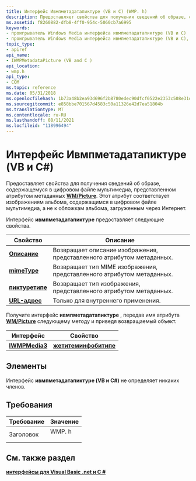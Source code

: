 ```yaml
---
title: Интерфейс Ивмпметадатапиктуре (VB и C) (WMP. h)
description: Предоставляет свойства для получения сведений об образе, содержащемуся в цифровом файле мультимедиа, представленном атрибутом WM/Пиктуреметадата.
ms.assetid: f8260882-dfb8-4ff0-954c-5060cb7a6995
keywords:
- проигрыватель Windows Media интерфейса ивмпметадатапиктуре (VB и C)
- проигрыватель Windows Media интерфейса ивмпметадатапиктуре (VB и C), описание
topic_type:
- apiref
api_name:
- IWMPMetadataPicture (VB and C )
api_location:
- wmp.h
api_type:
- COM
ms.topic: reference
ms.date: 05/31/2018
ms.openlocfilehash: 1b73a48b2ea93d696f2b8780edec90dfcf0522e2353c508e31d96dd7a404d0d8
ms.sourcegitcommit: e858bbe701567d4583c50a11326e42d7ea51804b
ms.translationtype: MT
ms.contentlocale: ru-RU
ms.lasthandoff: 08/11/2021
ms.locfileid: "118996494"
---
```

# <a name="iwmpmetadatapicture-vb-and-c-interface"></a>Интерфейс Ивмпметадатапиктуре (VB и C#)

Предоставляет свойства для получения сведений об образе, содержащемуся в цифровом файле мультимедиа, представленном атрибутом метаданных [**WM/Picture**](/windows/desktop/wmformat/wmpicture). Этот атрибут соответствует изображениям альбома, содержащимся в цифровом файле мультимедиа, а не к обложкам альбома, загруженным через Интернет.

Интерфейс **ивмпметадатапиктуре** предоставляет следующие свойства.



| Свойство                                                                                   | Описание                                                               |
|--------------------------------------------------------------------------------------------|---------------------------------------------------------------------------|
| [**Описание**](wmplibiwmpmetadatapicture-iwmpmetadatapicture-description--vb-and-c.md) | Возвращает описание изображения, представленного атрибутом метаданных.  |
| [**mimeType**](wmplibiwmpmetadatapicture-iwmpmetadatapicture-mimetype--vb-and-c.md)       | Возвращает тип MIME изображения, представленного атрибутом метаданных.    |
| [**пиктуретипе**](wmplibiwmpmetadatapicture-iwmpmetadatapicture-picturetype--vb-and-c.md) | Возвращает тип изображения, представленного атрибутом метаданных. |
| [**URL-адрес**](wmplibiwmpmetadatapicture-iwmpmetadatapicture-url--vb-and-c.md)                 | Только для внутреннего применения.                                                        |



 

Получите интерфейс **ивмпметадатапиктуре** , передав имя атрибута [**WM/Picture**](/windows/desktop/wmformat/wmpicture) следующему методу и приведя возвращаемый объект.



| Интерфейс                                  | Свойство                                                                             |
|--------------------------------------------|--------------------------------------------------------------------------------------|
| [**IWMPMedia3**](iwmpmedia3--vb-and-c.md) | [**жетитеминфобитипе**](wmplibiwmpmedia3-iwmpmedia3-getiteminfobytype--vb-and-c.md) |



 

## <a name="members"></a>Элементы

Интерфейс **ивмпметадатапиктуре (VB и C#)** не определяет никаких членов.

## <a name="requirements"></a>Требования



| Требование | Значение |
|-------------------|----------------------------------------------------------------------------------|
| Заголовок<br/> | <dl> <dt>WMP. h</dt> </dl> |



## <a name="see-also"></a>См. также раздел

<dl> <dt>

[**интерфейсы для Visual Basic .net и C #**](interfaces-for-visual-basic--net-and-c.md)
</dt> </dl>

 

